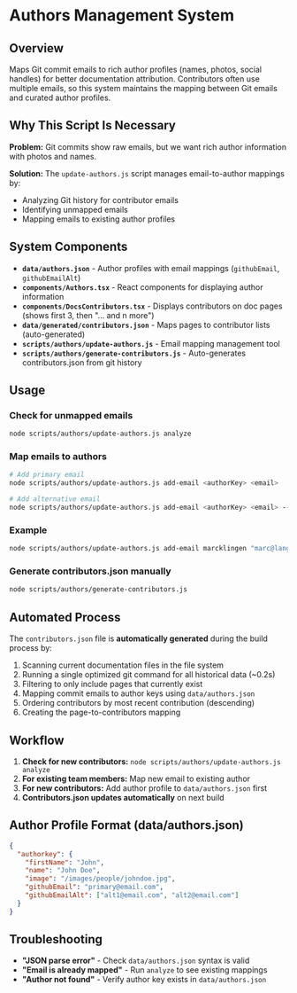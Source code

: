 # Authors Management System

## Overview

Maps Git commit emails to rich author profiles (names, photos, social handles) for better documentation attribution. Contributors often use multiple emails, so this system maintains the mapping between Git emails and curated author profiles.

## Why This Script Is Necessary

**Problem:** Git commits show raw emails, but we want rich author information with photos and names.

**Solution:** The `update-authors.js` script manages email-to-author mappings by:

- Analyzing Git history for contributor emails
- Identifying unmapped emails
- Mapping emails to existing author profiles

## System Components

- **`data/authors.json`** - Author profiles with email mappings (`githubEmail`, `githubEmailAlt`)
- **`components/Authors.tsx`** - React components for displaying author information
- **`components/DocsContributors.tsx`** - Displays contributors on doc pages (shows first 3, then "... and n more")
- **`data/generated/contributors.json`** - Maps pages to contributor lists (auto-generated)
- **`scripts/authors/update-authors.js`** - Email mapping management tool
- **`scripts/authors/generate-contributors.js`** - Auto-generates contributors.json from git history

## Usage

### Check for unmapped emails

```bash
node scripts/authors/update-authors.js analyze
```

### Map emails to authors

```bash
# Add primary email
node scripts/authors/update-authors.js add-email <authorKey> <email>

# Add alternative email
node scripts/authors/update-authors.js add-email <authorKey> <email> --alt
```

### Example

```bash
node scripts/authors/update-authors.js add-email marcklingen "marc@langfuse.com"
```

### Generate contributors.json manually

```bash
node scripts/authors/generate-contributors.js
```

## Automated Process

The `contributors.json` file is **automatically generated** during the build process by:

1. Scanning current documentation files in the file system
2. Running a single optimized git command for all historical data (~0.2s)
3. Filtering to only include pages that currently exist
4. Mapping commit emails to author keys using `data/authors.json`
5. Ordering contributors by most recent contribution (descending)
6. Creating the page-to-contributors mapping

## Workflow

1. **Check for new contributors:** `node scripts/authors/update-authors.js analyze`
2. **For existing team members:** Map new email to existing author
3. **For new contributors:** Add author profile to `data/authors.json` first
4. **Contributors.json updates automatically** on next build

## Author Profile Format (data/authors.json)

```json
{
  "authorkey": {
    "firstName": "John",
    "name": "John Doe",
    "image": "/images/people/johndoe.jpg",
    "githubEmail": "primary@email.com",
    "githubEmailAlt": ["alt1@email.com", "alt2@email.com"]
  }
}
```

## Troubleshooting

- **"JSON parse error"** - Check `data/authors.json` syntax is valid
- **"Email is already mapped"** - Run `analyze` to see existing mappings
- **"Author not found"** - Verify author key exists in `data/authors.json`
